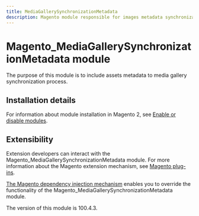 ```yaml
---
title: MediaGallerySynchronizationMetadata
description: Magento module responsible for images metadata synchronization
---
```


# Magento_MediaGallerySynchronizationMetadata module

The purpose of this module is to include assets metadata to media gallery synchronization process.

## Installation details

For information about module installation in Magento 2, see [Enable or disable modules](https://experienceleague.adobe.com/docs/commerce-operations/installation-guide/tutorials/manage-modules.html).

## Extensibility

Extension developers can interact with the Magento_MediaGallerySynchronizationMetadata module. For more information about the Magento extension mechanism, see [Magento plug-ins](https://developer.adobe.com/commerce/php/development/components/plugins/).

[The Magento dependency injection mechanism](https://developer.adobe.com/commerce/php/development/components/dependency-injection/) enables you to override the functionality of the Magento_MediaGallerySynchronizationMetadata module.

<InlineAlert slots="text" />
The version of this module is 100.4.3.

